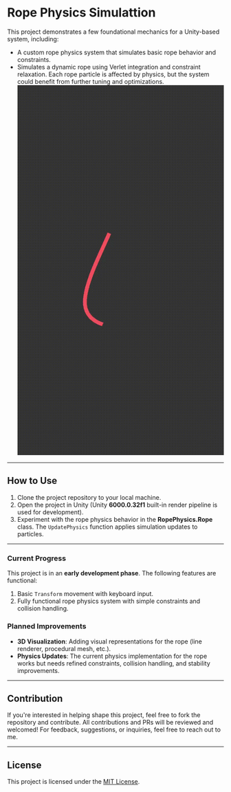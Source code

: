 # Rope Physics Simulattion

This project demonstrates a few foundational mechanics for a Unity-based system, including:
- A custom rope physics system that simulates basic rope behavior and constraints.
- Simulates a dynamic rope using Verlet integration and constraint relaxation. Each rope particle is affected by physics, but the system could benefit from further tuning and optimizations.
![Alt Text](https://github.com/bugrahanakbulut/rope_physics/blob/main/Resources/rope_movement.gif)

---

## How to Use

1. Clone the project repository to your local machine.
2. Open the project in Unity (Unity **6000.0.32f1** built-in render pipeline is used for development).
3. Experiment with the rope physics behavior in the **RopePhysics.Rope** class. The `UpdatePhysics` function applies simulation updates to particles.

---

### Current Progress
This project is in an **early development phase**. The following features are functional:
1. Basic `Transform` movement with keyboard input.
2. Fully functional rope physics system with simple constraints and collision handling.

### Planned Improvements
- **3D Visualization**: Adding visual representations for the rope (line renderer, procedural mesh, etc.).
- **Physics Updates**: The current physics implementation for the rope works but needs refined constraints, collision handling, and stability improvements.

---

## Contribution

If you're interested in helping shape this project, feel free to fork the repository and contribute. All contributions and PRs will be reviewed and welcomed!
For feedback, suggestions, or inquiries, feel free to reach out to me.

---

## License

This project is licensed under the [MIT License](LICENSE).
